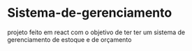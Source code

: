 # Sistema-de-gerenciamento
projeto feito em react com o objetivo de ter ter um sistema de gerenciamento de estoque e de orçamento
